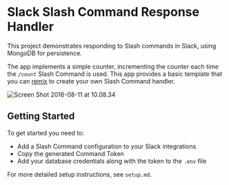 # Slack Slash Command Response Handler

This project demonstrates responding to Slash commands in Slack, using MongoDB for persistence.

The app implements a simple counter, incrementing the counter each time the `/count` Slash Command is used. This app provides a basic template that you can [remix](https://glitch.com#!/remix/SlashCommands/a9e55c25-bf40-4162-b1b5-dc33047c0cdc) to create your own Slash Command handler.

![Screen Shot 2016-08-11 at 10.08.34](https://hyperdev.wpengine.com/wp-content/uploads/2016/08/Screen-Shot-2016-08-11-at-10.08.34.png)

## Getting Started
To get started you need to:
- Add a Slash Command configuration to your Slack integrations
- Copy the generated Command Token
- Add your database credentials along with the token to the `.env` file

For more detailed setup instructions, see `setup.md`.